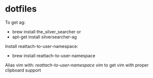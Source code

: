 dotfiles
========
To get ag:
* brew install the_silver_searcher
or
* apt-get install silversearcher-ag

Install reattach-to-user-namespace:
* brew install reattach-to-user-namespace 

Alias vim with:
*reattach-to-user-namespace vim* 
to get vim with proper clipboard support 
